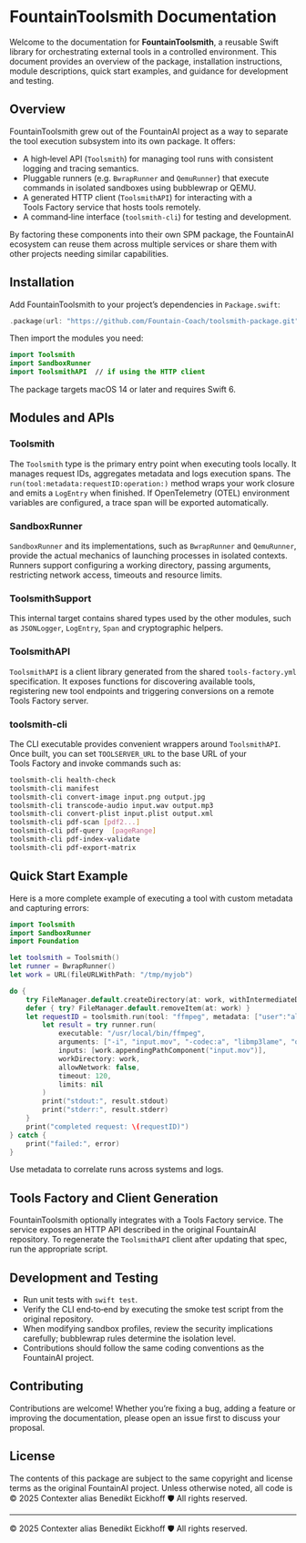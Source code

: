 # FountainToolsmith Documentation

Welcome to the documentation for **FountainToolsmith**, a reusable
Swift library for orchestrating external tools in a controlled
environment. This document provides an overview of the package,
installation instructions, module descriptions, quick start examples,
and guidance for development and testing.

## Overview

FountainToolsmith grew out of the FountainAI project as a way to
separate the tool execution subsystem into its own package. It offers:

* A high‑level API (`Toolsmith`) for managing tool runs with consistent logging and tracing semantics.
* Pluggable runners (e.g. `BwrapRunner` and `QemuRunner`) that execute commands in
  isolated sandboxes using bubblewrap or QEMU.
* A generated HTTP client (`ToolsmithAPI`) for interacting with a Tools Factory service that hosts tools remotely.
* A command‑line interface (`toolsmith-cli`) for testing and development.

By factoring these components into their own SPM package, the
FountainAI ecosystem can reuse them across multiple services or share
them with other projects needing similar capabilities.

## Installation

Add FountainToolsmith to your project’s dependencies in `Package.swift`:

```swift
.package(url: "https://github.com/Fountain-Coach/toolsmith-package.git", from: "1.0.0"),
```

Then import the modules you need:

```swift
import Toolsmith
import SandboxRunner
import ToolsmithAPI  // if using the HTTP client
```

The package targets macOS 14 or later and requires Swift 6.

## Modules and APIs

### Toolsmith

The `Toolsmith` type is the primary entry point when executing tools
locally. It manages request IDs, aggregates metadata and logs
execution spans. The `run(tool:metadata:requestID:operation:)` method
wraps your work closure and emits a `LogEntry` when finished.
If OpenTelemetry (OTEL) environment variables are configured, a trace
span will be exported automatically.

### SandboxRunner

`SandboxRunner` and its implementations, such as `BwrapRunner` and
`QemuRunner`, provide the actual mechanics of launching processes in
isolated contexts. Runners support configuring a working directory,
passing arguments, restricting network access, timeouts and resource
limits.

### ToolsmithSupport

This internal target contains shared types used by the other modules,
such as `JSONLogger`, `LogEntry`, `Span` and cryptographic helpers.

### ToolsmithAPI

`ToolsmithAPI` is a client library generated from the shared
`tools-factory.yml` specification. It exposes functions for
discovering available tools, registering new tool endpoints and
triggering conversions on a remote Tools Factory server.

### toolsmith-cli

The CLI executable provides convenient wrappers around
`ToolsmithAPI`. Once built, you can set `TOOLSERVER_URL` to the base
URL of your Tools Factory and invoke commands such as:

```bash
toolsmith-cli health-check
toolsmith-cli manifest
toolsmith-cli convert-image input.png output.jpg
toolsmith-cli transcode-audio input.wav output.mp3
toolsmith-cli convert-plist input.plist output.xml
toolsmith-cli pdf-scan [pdf2...]
toolsmith-cli pdf-query  [pageRange]
toolsmith-cli pdf-index-validate 
toolsmith-cli pdf-export-matrix 
```

## Quick Start Example

Here is a more complete example of executing a tool with custom
metadata and capturing errors:

```swift
import Toolsmith
import SandboxRunner
import Foundation

let toolsmith = Toolsmith()
let runner = BwrapRunner()
let work = URL(fileURLWithPath: "/tmp/myjob")

do {
    try FileManager.default.createDirectory(at: work, withIntermediateDirectories: true)
    defer { try? FileManager.default.removeItem(at: work) }
    let requestID = toolsmith.run(tool: "ffmpeg", metadata: ["user":"alice"]) {
        let result = try runner.run(
            executable: "/usr/local/bin/ffmpeg",
            arguments: ["-i", "input.mov", "-codec:a", "libmp3lame", "output.mp3"],
            inputs: [work.appendingPathComponent("input.mov")],
            workDirectory: work,
            allowNetwork: false,
            timeout: 120,
            limits: nil
        )
        print("stdout:", result.stdout)
        print("stderr:", result.stderr)
    }
    print("completed request: \(requestID)")
} catch {
    print("failed:", error)
}
```

Use metadata to correlate runs across systems and logs.

## Tools Factory and Client Generation

FountainToolsmith optionally integrates with a Tools Factory service.
The service exposes an HTTP API described in the original FountainAI
repository. To regenerate the `ToolsmithAPI` client after updating
that spec, run the appropriate script.

## Development and Testing

* Run unit tests with `swift test`.
* Verify the CLI end‑to‑end by executing the smoke test script
  from the original repository.
* When modifying sandbox profiles, review the security implications
  carefully; bubblewrap rules determine the isolation level.
* Contributions should follow the same coding conventions as the
  FountainAI project.

## Contributing

Contributions are welcome! Whether you’re fixing a bug, adding a
feature or improving the documentation, please open an issue first to
discuss your proposal.

## License

The contents of this package are subject to the same copyright and
license terms as the original FountainAI project. Unless otherwise
noted, all code is © 2025 Contexter alias Benedikt Eickhoff 🛡️ All
rights reserved.


---
© 2025 Contexter alias Benedikt Eickhoff 🛡️ All rights reserved.
